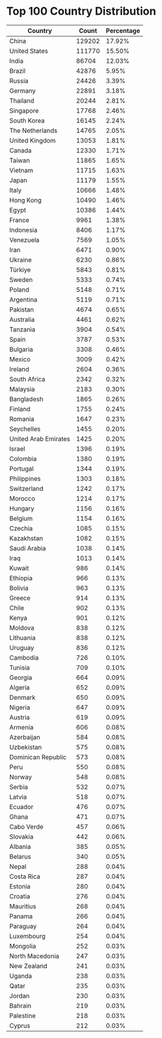 # Top 100 Country Distribution
| Country | Count | Percentage |
|----|----|----|
| China | 129202 | 17.92% |
| United States | 111770 | 15.50% |
| India | 86704 | 12.03% |
| Brazil | 42876 | 5.95% |
| Russia | 24426 | 3.39% |
| Germany | 22891 | 3.18% |
| Thailand | 20244 | 2.81% |
| Singapore | 17768 | 2.46% |
| South Korea | 16145 | 2.24% |
| The Netherlands | 14765 | 2.05% |
| United Kingdom | 13053 | 1.81% |
| Canada | 12330 | 1.71% |
| Taiwan | 11865 | 1.65% |
| Vietnam | 11715 | 1.63% |
| Japan | 11179 | 1.55% |
| Italy | 10666 | 1.48% |
| Hong Kong | 10490 | 1.46% |
| Egypt | 10386 | 1.44% |
| France | 9961 | 1.38% |
| Indonesia | 8406 | 1.17% |
| Venezuela | 7569 | 1.05% |
| Iran | 6471 | 0.90% |
| Ukraine | 6230 | 0.86% |
| Türkiye | 5843 | 0.81% |
| Sweden | 5333 | 0.74% |
| Poland | 5148 | 0.71% |
| Argentina | 5119 | 0.71% |
| Pakistan | 4674 | 0.65% |
| Australia | 4461 | 0.62% |
| Tanzania | 3904 | 0.54% |
| Spain | 3787 | 0.53% |
| Bulgaria | 3308 | 0.46% |
| Mexico | 3009 | 0.42% |
| Ireland | 2604 | 0.36% |
| South Africa | 2342 | 0.32% |
| Malaysia | 2183 | 0.30% |
| Bangladesh | 1865 | 0.26% |
| Finland | 1755 | 0.24% |
| Romania | 1647 | 0.23% |
| Seychelles | 1455 | 0.20% |
| United Arab Emirates | 1425 | 0.20% |
| Israel | 1396 | 0.19% |
| Colombia | 1380 | 0.19% |
| Portugal | 1344 | 0.19% |
| Philippines | 1303 | 0.18% |
| Switzerland | 1242 | 0.17% |
| Morocco | 1214 | 0.17% |
| Hungary | 1156 | 0.16% |
| Belgium | 1154 | 0.16% |
| Czechia | 1085 | 0.15% |
| Kazakhstan | 1082 | 0.15% |
| Saudi Arabia | 1038 | 0.14% |
| Iraq | 1013 | 0.14% |
| Kuwait | 986 | 0.14% |
| Ethiopia | 966 | 0.13% |
| Bolivia | 963 | 0.13% |
| Greece | 914 | 0.13% |
| Chile | 902 | 0.13% |
| Kenya | 901 | 0.12% |
| Moldova | 838 | 0.12% |
| Lithuania | 838 | 0.12% |
| Uruguay | 836 | 0.12% |
| Cambodia | 726 | 0.10% |
| Tunisia | 709 | 0.10% |
| Georgia | 664 | 0.09% |
| Algeria | 652 | 0.09% |
| Denmark | 650 | 0.09% |
| Nigeria | 647 | 0.09% |
| Austria | 619 | 0.09% |
| Armenia | 606 | 0.08% |
| Azerbaijan | 584 | 0.08% |
| Uzbekistan | 575 | 0.08% |
| Dominican Republic | 573 | 0.08% |
| Peru | 550 | 0.08% |
| Norway | 548 | 0.08% |
| Serbia | 532 | 0.07% |
| Latvia | 518 | 0.07% |
| Ecuador | 476 | 0.07% |
| Ghana | 471 | 0.07% |
| Cabo Verde | 457 | 0.06% |
| Slovakia | 442 | 0.06% |
| Albania | 385 | 0.05% |
| Belarus | 340 | 0.05% |
| Nepal | 288 | 0.04% |
| Costa Rica | 287 | 0.04% |
| Estonia | 280 | 0.04% |
| Croatia | 276 | 0.04% |
| Mauritius | 268 | 0.04% |
| Panama | 266 | 0.04% |
| Paraguay | 264 | 0.04% |
| Luxembourg | 254 | 0.04% |
| Mongolia | 252 | 0.03% |
| North Macedonia | 247 | 0.03% |
| New Zealand | 241 | 0.03% |
| Uganda | 238 | 0.03% |
| Qatar | 235 | 0.03% |
| Jordan | 230 | 0.03% |
| Bahrain | 219 | 0.03% |
| Palestine | 218 | 0.03% |
| Cyprus | 212 | 0.03% |
